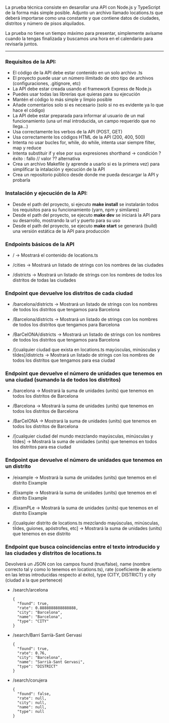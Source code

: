 La prueba técnica consiste en desarollar una API con Node.js y TypeScript de la forma más simple posible. Adjunto un archivo llamado locations.ts que deberá importarse como una constante y que contiene datos de ciudades, distritos y número de pisos alquilados.

La prueba no tiene un tiempo máximo para presentar, simplemente avísame cuando la tengas finalizada y buscamos una hora en el calendario para revisarla juntos.



---



### Requisitos de la API:

- El código de la API debe estar contenido en un solo archivo .ts
- El proyecto puede usar un número ilimitado de otro tipo de archivos (configuraciones, .gitignore, etc)
- La API debe estar creada usando el framework Express de Node.js
- Puedes usar todas las librerías que quieras para su ejecución
- Mantén el código lo más simple y limpio posible
- Añade comentarios solo si es necesario (solo si no es evidente ya lo que hace el código)
- La API debe estar preparada para informar al usuario de un mal funcionamiento (una url mal introducida, un campo requerido que no llega...)
- Usa correctamente los verbos de la API (POST, GET)
- Usa correctamente los códigos HTML de la API (200, 400, 500)
- Intenta no usar bucles for, while, do while, intenta usar siempre filter, map y reduce
- Intenta substituir if y else por sus expresiones shorthand -> condición ? éxito : fallo // valor ?? alternativa
- Crea un archivo Makefile (y aprende a usarlo si es la primera vez) para simplificar la intalación y ejecución de la API
- Crea un repositorio público desde donde me pueda descargar la API y probarla



### Instalación y ejecución de la API:

- Desde el path del proyecto, si ejecuto **make install** se instalarán todos los requisitos para su funcionamiento (yarn, npm y similares)
- Desde el path del proyecto, se ejecuto **make dev** se iniciará la API para su desarrollo, mostrando la url y puerto para su uso
- Desde el path del proyecto, se ejecuto **make start** se generará (build) una versión estática de la API para producción



### Endpoints básicos de la API

- / -> Mostrará el contenido de locations.ts

- /cities -> Mostrará un listado de strings con los nombres de las ciudades

- /districts -> Mostrará un listado de strings con los nombres de todos los distritos de todas las ciudades



### Endpoint que devuelve los distritos de cada ciudad

- /barcelona/districts -> Mostrará un listado de strings con los nombres de todos los distritos que tengamos para Barcelona

- /Barcelona/districts -> Mostrará un listado de strings con los nombres de todos los distritos que tengamos para Barcelona

- /BarCelONA/districts -> Mostrará un listado de strings con los nombres de todos los distritos que tengamos para Barcelona

- /[cualquier ciudad que exista en locations.ts mayúsculas, minúsculas y tildes]/districts -> Mostrará un listado de strings con los nombres de todos los distritos que tengamos para esa ciudad



### Endpoint que devuelve el número de unidades que tenemos en una ciudad (sumando la de todos los distritos)

- /barcelona -> Mostrará la suma de unidades (units) que tenemos en todos los distritos de Barcelona

- /Barcelona -> Mostrará la suma de unidades (units) que tenemos en todos los distritos de Barcelona

- /BarCelONA -> Mostrará la suma de unidades (units) que tenemos en todos los distritos de Barcelona

- /[cualquier ciudad del mundo mezclando mayúsculas, minúsculas y tildes] -> Mostrará la suma de unidades (units) que tenemos en todos los distritos para esa ciudad



### Endpoint que devuelve el número de unidades que tenemos en un distrito

- /eixample -> Mostrará la suma de unidades (units) que tenemos en el distrito Eixample

- /Eixample -> Mostrará la suma de unidades (units) que tenemos en el distrito Eixample

- /EixamPLe -> Mostrará la suma de unidades (units) que tenemos en el distrito Eixample

- /[cualquier distrito de locations.ts mezclando mayúsculas, minúsculas, tildes, guiones, apóstrofes, etc] -> Mostrará la suma de unidades (units) que tenemos en ese distrito



### Endpoint que busca coincidencias entre el texto introducido y las ciudades y distritos de locations.ts

Devolverá un JSON con los campos found (true/false), name (nombre correcto tal y como lo tenemos en locations.ts), rate (coeficiente de acierto en las letras introducidas respecto al éxito), type (CITY, DISTRICT) y city (ciudad a la que pertenece)

- /search/arcelona

  ```
  {
    "found": true,
    "rate": 0.8888888888888888,
    "city": "Barcelona",
    "name": "Barcelona",
    "type": "CITY"
  }
  ```

  

- /search/Barri Sarrià-Sant Gervasi

  ```
  {
    "found": true,
    "rate": 0.76,
    "city": "Barcelona",
    "name": "Sarrià-Sant Gervasi",
    "type": "DISTRICT"
  }
  ```

  

- /search/corujera

  ```
  {
    "found": false,
    "rate": null,
    "city": null,
    "name": null,
    "type": null
  }
  ```

  